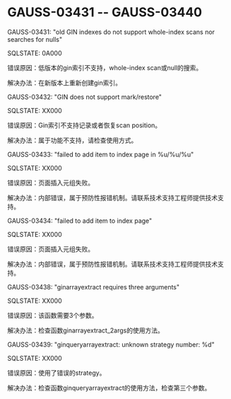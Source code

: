 # GAUSS-03431 -- GAUSS-03440

GAUSS-03431: "old GIN indexes do not support whole-index scans nor searches for nulls"

SQLSTATE: 0A000

错误原因：低版本的gin索引不支持，whole-index scan或null的搜索。

解决办法：在新版本上重新创建gin索引。

GAUSS-03432: "GIN does not support mark/restore"

SQLSTATE: XX000

错误原因：Gin索引不支持记录或者恢复scan position。

解决办法：属于功能不支持，请检查使用方式。

GAUSS-03433: "failed to add item to index page in %u/%u/%u"

SQLSTATE: XX000

错误原因：页面插入元组失败。

解决办法：内部错误，属于预防性报错机制。请联系技术支持工程师提供技术支持。

GAUSS-03434: "failed to add item to index page"

SQLSTATE: XX000

错误原因：页面插入元组失败。

解决办法：内部错误，属于预防性报错机制。请联系技术支持工程师提供技术支持。

GAUSS-03438: "ginarrayextract requires three arguments"

SQLSTATE: XX000

错误原因：该函数需要3个参数。

解决办法：检查函数ginarrayextract\_2args的使用方法。

GAUSS-03439: "ginqueryarrayextract: unknown strategy number: %d"

SQLSTATE: XX000

错误原因：使用了错误的strategy。

解决办法：检查函数ginqueryarrayextract的使用方法，检查第三个参数。

